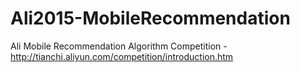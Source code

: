 # Ali2015-MobileRecommendation
Ali Mobile Recommendation Algorithm Competition - http://tianchi.aliyun.com/competition/introduction.htm
